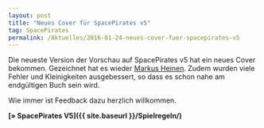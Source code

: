```yaml
---
layout: post
title: "Neues Cover für SpacePirates v5"
tag: SpacePirates
permalink: /Aktuelles/2016-01-24-neues-cover-fuer-spacepirates-v5
---
```


Die neueste Version der Vorschau auf SpacePirates v5 hat ein neues Cover bekommen. Gezeichnet hat es wieder [Markus Heinen](http://erlkoenig.artworkfolio.com/). Zudem wurden viele Fehler und Kleinigkeiten ausgebessert, so dass es schon nahe am endgültigen Buch sein wird.

Wie immer ist Feedback dazu herzlich willkommen.

**[&raquo; SpacePirates V5]({{ site.baseurl }}/Spielregeln/)**

